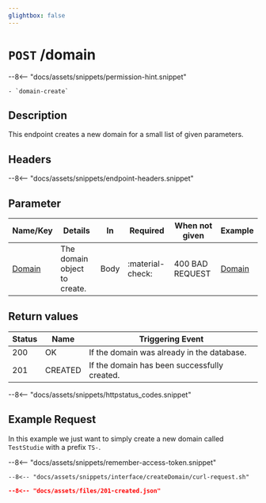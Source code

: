 ```yaml
---
glightbox: false
---
```


# `POST` /domain

--8<-- "docs/assets/snippets/permission-hint.snippet"

    - `domain-create`

## Description

This endpoint creates a new domain for a small list of given parameters.

## Headers

--8<-- "docs/assets/snippets/endpoint-headers.snippet"

## Parameter

| Name/Key                                          | Details                      | In   | Required         | When not given  | Example                                                    |
|---------------------------------------------------|------------------------------|------|------------------|-----------------|------------------------------------------------------------|
| [Domain](/interfaces/objects/domain-object/) | The domain object to create. | Body | :material-check: | 400 BAD REQUEST | [Domain](/interfaces/objects/domain-object/#examples) |

## Return values

| Status | Name    | Triggering Event                             |
|--------|---------|----------------------------------------------|
| 200    | OK      | If the domain was already in the database.   |
| 201    | CREATED | If the domain has been successfully created. |
--8<-- "docs/assets/snippets/httpstatus_codes.snippet"

## Example Request

In this example we just want to simply create a new domain called `TestStudie` with a prefix `TS-`.

--8<-- "docs/assets/snippets/remember-access-token.snippet"

```shell title="Example Request with curl"
--8<-- "docs/assets/snippets/interface/createDomain/curl-request.sh"
```

```json title="Successful (201 Created) Reponse Content"
--8<-- "docs/assets/files/201-created.json"
```

